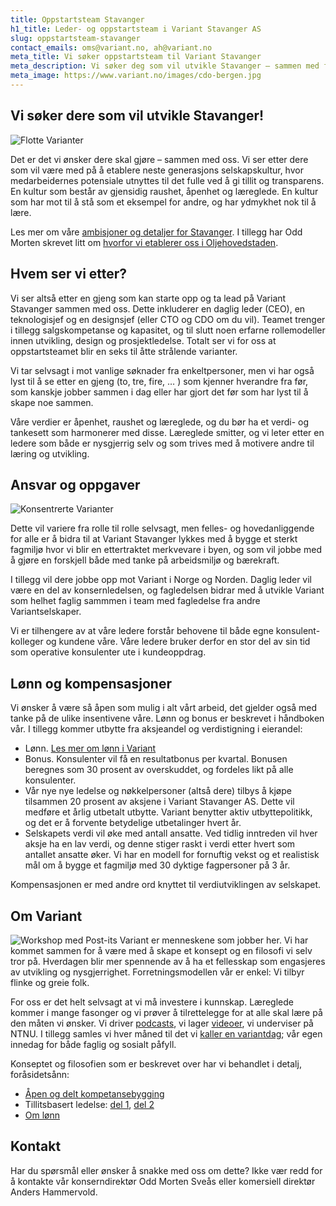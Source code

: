 ```yaml
---
title: Oppstartsteam Stavanger
h1_title: Leder- og oppstartsteam i Variant Stavanger AS
slug: oppstartsteam-stavanger
contact_emails: oms@variant.no, ah@variant.no
meta_title: Vi søker oppstartsteam til Variant Stavanger
meta_description: Vi søker deg som vil utvikle Stavanger – sammen med flere og sammen med oss!
meta_image: https://www.variant.no/images/cdo-bergen.jpg
---
```


## Vi søker dere som vil utvikle Stavanger!

![Flotte Varianter](/images/design-takterasse.png)

Det er det vi ønsker dere skal gjøre – sammen med oss. Vi ser etter dere som vil være med på å etablere neste generasjons selskapskultur, hvor medarbeidernes potensiale utnyttes til det fulle ved å gi tillit og transparens. En kultur som består av gjensidig raushet, åpenhet og læreglede. En kultur som har mot til å stå som et eksempel for andre, og har ydmykhet nok til å lære.

Les mer om våre [ambisjoner og detaljer for Stavanger](/stavanger). I tillegg har Odd Morten skrevet litt om [hvorfor vi etablerer oss i Oljehovedstaden](https://blog.variant.no/kor-e-det-stavanger-a0c519d1e7f2).

## Hvem ser vi etter?

Vi ser altså etter en gjeng som kan starte opp og ta lead på Variant Stavanger sammen med oss. Dette inkluderer en daglig leder (CEO), en teknologisjef og en designsjef (eller CTO og CDO om du vil). Teamet trenger i tillegg salgskompetanse og kapasitet, og til slutt noen erfarne rollemodeller innen utvikling, design og prosjektledelse. Totalt ser vi for oss at oppstartsteamet blir en seks til åtte strålende varianter.

Vi tar selvsagt i mot vanlige søknader fra enkeltpersoner, men vi har også lyst til å se etter en gjeng (to, tre, fire, … ) som kjenner hverandre fra før, som kanskje jobber sammen i dag eller har gjort det før som har lyst til å skape noe sammen.

Våre verdier er åpenhet, raushet og læreglede, og du bør ha et verdi- og tankesett som harmonerer med disse. Læreglede smitter, og vi leter etter en ledere som både er nysgjerrig selv og som trives med å motivere andre til læring og utvikling.

## Ansvar og oppgaver

<div class="left blob1"><img alt="Konsentrerte Varianter" src="/images/design-konsentrert.png"/></div>

Dette vil variere fra rolle til rolle selvsagt, men felles- og hovedanliggende for alle er å bidra til at Variant Stavanger lykkes med å bygge et sterkt fagmiljø hvor vi blir en ettertraktet merkvevare i byen, og som vil jobbe med å gjøre en forskjell både med tanke på arbeidsmiljø og bærekraft.

I tillegg vil dere jobbe opp mot Variant i Norge og Norden. Daglig leder vil være en del av konsernledelsen, og fagledelsen bidrar med å utvikle Variant som helhet faglig sammmen i team med fagledelse fra andre Variantselskaper.

Vi er tilhengere av at våre ledere forstår behovene til både egne konsulent-kolleger og kundene våre. Våre ledere bruker derfor en stor del av sin tid som operative konsulenter ute i kundeoppdrag.

## Lønn og kompensasjoner

Vi ønsker å være så åpen som mulig i alt vårt arbeid, det gjelder også med tanke på de ulike insentivene våre. Lønn og bonus er beskrevet i håndboken vår. I tillegg kommer utbytte fra aksjeandel og verdistigning i eierandel:

- Lønn. [Les mer om lønn i Variant](https://handbook.variant.no/#Lonn)
- Bonus. Konsulenter vil få en resultatbonus per kvartal. Bonusen beregnes som 30 prosent av overskuddet, og fordeles likt på alle konsulenter.
- Vår nye nye ledelse og nøkkelpersoner (altså dere) tilbys å kjøpe tilsammen 20 prosent av aksjene i Variant Stavanger AS. Dette vil medføre et årlig utbetalt utbytte. Variant benytter aktiv utbyttepolitikk, og det er å forvente betydelige utbetalinger hvert år.
- Selskapets verdi vil øke med antall ansatte. Ved tidlig inntreden vil hver aksje ha en lav verdi, og denne stiger raskt i verdi etter hvert som antallet ansatte øker. Vi har en modell for fornuftig vekst og et realistisk mål om å bygge et fagmiljø med 30 dyktige fagpersoner på 3 år.

Kompensasjonen er med andre ord knyttet til verdiutviklingen av selskapet.

## Om Variant

![Workshop med Post-its](/images/design-workshop.png)
Variant er menneskene som jobber her. Vi har kommet sammen for å være med å skape et konsept og en filosofi vi selv tror på. Hverdagen blir mer spennende av å ha et fellesskap som engasjeres av utvikling og nysgjerrighet. Forretningsmodellen vår er enkel: Vi tilbyr flinke og greie folk.

For oss er det helt selvsagt at vi må investere i kunnskap. Læreglede kommer i mange fasonger og vi prøver å tilrettelegge for at alle skal lære på den måten vi ønsker. Vi driver [podcasts](https://variantsnakk.transistor.fm/episodes), vi lager [videoer](https://www.youtube.com/@variant-no), vi underviser på NTNU. I tillegg samles vi hver måned til det vi [kaller en variantdag](https://blog.variant.no/tagged/variantdag); vår egen innedag for både faglig og sosialt påfyll.

Konseptet og filosofien som er beskrevet over har vi behandlet i detalj, foråsidetsånn:

- [Åpen og delt kompetansebygging](https://blog.variant.no/aapen-og-delt-kompetansebygging-c229771eee93)
- Tillitsbasert ledelse: [del 1](https://blog.variant.no/tillitsbasert-ledelse-del-1-hva-og-hvorfor-86f6aa485cf9), [del 2](https://blog.variant.no/tillitsbasert-ledelse-del-2-sette-retning-449452fcc6a6)
- [Om lønn](https://blog.variant.no/bonusutbetaling-og-l%C3%B8nnsjusteringer-c6d340f0a6d)

## Kontakt

Har du spørsmål eller ønsker å snakke med oss om dette? Ikke vær redd for å kontakte vår konserndirektør Odd Morten Sveås eller komersiell direktør Anders Hammervold.
